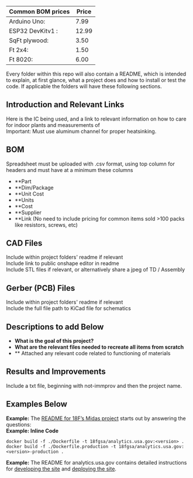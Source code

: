 
| Common BOM prices | Price |
| --- | --- |
| Arduino Uno: | 7.99 | 
| ESP32 DevKitv1 : | 12.99 |
| SqFt plywood: | 3.50 |
| Ft 2x4:| 1.50 |
| Ft 8020:| 6.00 |

Every folder within this repo will also contain a README, which is intended to explain, at first glance, what a project does and how to install or test the code. If applicable the folders will have these following sections. 

## Introduction and Relevant Links
Here is the IC being used, and a link to relevant information on how to care for indoor plants and measurements of 
<br> Important: Must use aluminum channel for proper heatsinking. 


## BOM
Spreadsheet must be uploaded with .csv format, using top column for headers and must have at a minimum these columns
* **Part
* **Dim/Package
* **Unit Cost
* **Units
* **Cost
* **Supplier
* **Link
(No need to include pricing for common items sold >100 packs like resistors, screws, etc)

## CAD Files
Include within project folders' readme if relevant
<br> Include link to public onshape editor in readme
<br> Include STL files if relevant, or alternatively share a jpeg of TD / Assembly

## Gerber (PCB) Files
Include within project folders' readme if relevant
<br> Include the full file path to KiCad file for schematics

## Descriptions to add Below
* **What is the goal of this project?**  
* **What are the relevant files needed to recreate all items from scratch**
* ** Attached any relevant code related to functioning of materials

## Results and Improvements
Include a txt file, beginning with not-immprov and then the project name. 

## Examples Below
**Example:** The [README for 18F’s Midas project](https://github.com/18f/midas) starts out by answering the questions:
<br> **Example: Inline Code** 
```shell
docker build -f ./Dockerfile -t 18fgsa/analytics.usa.gov:<version> .
docker build -f ./Dockerfile.production -t 18fgsa/analytics.usa.gov:<version>-production .
```
**Example:** The README for analytics.usa.gov contains detailed instructions for [developing the site](https://github.com/18f/analytics.usa.gov#setup) and [deploying the site](https://github.com/18f/analytics.usa.gov#deploying-to-staging-18f-specific).  
